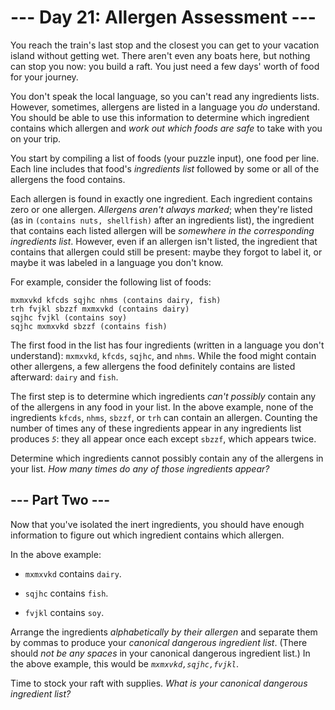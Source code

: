 # --- Day 21: Allergen Assessment ---

You reach the train's last stop and the closest you can get to your vacation island without getting wet. There aren't even any boats here, but nothing can stop you now: you build a raft. You just need a few days' worth of food for your journey.

You don't speak the local language, so you can't read any ingredients lists. However, sometimes, allergens are listed in a language you *do* understand. You should be able to use this information to determine which ingredient contains which allergen and *work out which foods are safe* to take with you on your trip.

You start by compiling a list of foods (your puzzle input), one food per line. Each line includes that food's *ingredients list* followed by some or all of the allergens the food contains.

Each allergen is found in exactly one ingredient. Each ingredient contains zero or one allergen. *Allergens aren't always marked*; when they're listed (as in `(contains nuts, shellfish)` after an ingredients list), the ingredient that contains each listed allergen will be *somewhere in the corresponding ingredients list*. However, even if an allergen isn't listed, the ingredient that contains that allergen could still be present: maybe they forgot to label it, or maybe it was labeled in a language you don't know.

For example, consider the following list of foods:

```
mxmxvkd kfcds sqjhc nhms (contains dairy, fish)
trh fvjkl sbzzf mxmxvkd (contains dairy)
sqjhc fvjkl (contains soy)
sqjhc mxmxvkd sbzzf (contains fish)

```

The first food in the list has four ingredients (written in a language you don't understand): `mxmxvkd`, `kfcds`, `sqjhc`, and `nhms`. While the food might contain other allergens, a few allergens the food definitely contains are listed afterward: `dairy` and `fish`.

The first step is to determine which ingredients *can't possibly* contain any of the allergens in any food in your list. In the above example, none of the ingredients `kfcds`, `nhms`, `sbzzf`, or `trh` can contain an allergen. Counting the number of times any of these ingredients appear in any ingredients list produces *`5`*: they all appear once each except `sbzzf`, which appears twice.

Determine which ingredients cannot possibly contain any of the allergens in your list. *How many times do any of those ingredients appear?*

## --- Part Two ---

Now that you've isolated the inert ingredients, you should have enough information to figure out which ingredient contains which allergen.

In the above example:


 - `mxmxvkd` contains `dairy`.

 - `sqjhc` contains `fish`.

 - `fvjkl` contains `soy`.


Arrange the ingredients *alphabetically by their allergen* and separate them by commas to produce your *canonical dangerous ingredient list*. (There should *not be any spaces* in your canonical dangerous ingredient list.) In the above example, this would be *`mxmxvkd,sqjhc,fvjkl`*.

Time to stock your raft with supplies. *What is your canonical dangerous ingredient list?*

